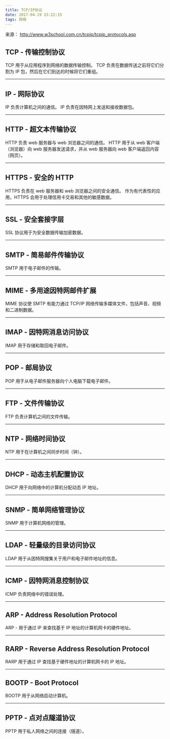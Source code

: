 ```yaml
---
title: TCP/IP协议
date: 2017-04-19 15:22:15
tags: 网络
---
```

来源： http://www.w3school.com.cn/tcpip/tcpip_protocols.asp
## TCP - 传输控制协议
TCP 用于从应用程序到网络的数据传输控制。
TCP 负责在数据传送之前将它们分割为 IP 包，然后在它们到达的时候将它们重组。
***
## IP - 网际协议
IP 负责计算机之间的通信。
IP 负责在因特网上发送和接收数据包。
***
## HTTP - 超文本传输协议
HTTP 负责 web 服务器与 web 浏览器之间的通信。
HTTP 用于从 web 客户端（浏览器）向 web 服务器发送请求，并从 web 服务器向 web 客户端返回内容（网页）。
***
## HTTPS - 安全的 HTTP
HTTPS 负责在 web 服务器和 web 浏览器之间的安全通信。
作为有代表性的应用，HTTPS 会用于处理信用卡交易和其他的敏感数据。
***
## SSL - 安全套接字层
SSL 协议用于为安全数据传输加密数据。
***
## SMTP - 简易邮件传输协议
SMTP 用于电子邮件的传输。
***
## MIME - 多用途因特网邮件扩展
MIME 协议使 SMTP 有能力通过 TCP/IP 网络传输多媒体文件，包括声音、视频和二进制数据。
***
## IMAP - 因特网消息访问协议
IMAP 用于存储和取回电子邮件。
***
## POP - 邮局协议
POP 用于从电子邮件服务器向个人电脑下载电子邮件。
***
## FTP - 文件传输协议
FTP 负责计算机之间的文件传输。
***
## NTP - 网络时间协议
NTP 用于在计算机之间同步时间（钟）。
***
## DHCP - 动态主机配置协议
DHCP 用于向网络中的计算机分配动态 IP 地址。
***
## SNMP - 简单网络管理协议
SNMP 用于计算机网络的管理。
***
## LDAP - 轻量级的目录访问协议
LDAP 用于从因特网搜集关于用户和电子邮件地址的信息。
***
## ICMP - 因特网消息控制协议
ICMP 负责网络中的错误处理。
***
## ARP - Address Resolution Protocol
ARP - 用于通过 IP 来查找基于 IP 地址的计算机网卡的硬件地址。
***
## RARP - Reverse Address Resolution Protocol
RARP 用于通过 IP 查找基于硬件地址的计算机网卡的 IP 地址。
***
## BOOTP - Boot Protocol
BOOTP 用于从网络启动计算机。
***
## PPTP - 点对点隧道协议
PPTP 用于私人网络之间的连接（隧道）。
